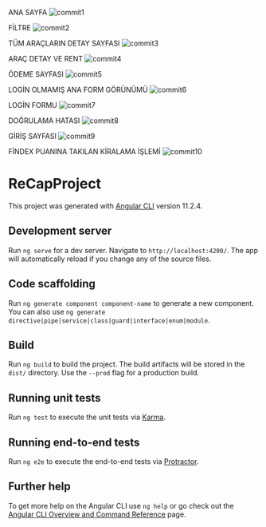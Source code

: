 ANA SAYFA
![commit1](https://user-images.githubusercontent.com/77545526/114321212-51e3a980-9b22-11eb-904e-18232f1882bd.png)

FİLTRE
![commit2](https://user-images.githubusercontent.com/77545526/114321214-5314d680-9b22-11eb-9d73-81283cac34f0.png)

TÜM ARAÇLARIN DETAY SAYFASI
![commit3](https://user-images.githubusercontent.com/77545526/114321215-53ad6d00-9b22-11eb-831c-ad320e540dc3.png)

ARAÇ DETAY VE RENT
![commit4](https://user-images.githubusercontent.com/77545526/114321216-54460380-9b22-11eb-8af3-3722aeee56fa.png)

ÖDEME SAYFASI
![commit5](https://user-images.githubusercontent.com/77545526/114321218-55773080-9b22-11eb-85c8-b26151260cf2.png)

LOGİN OLMAMIŞ ANA FORM GÖRÜNÜMÜ
![commit6](https://user-images.githubusercontent.com/77545526/114321208-5019e600-9b22-11eb-9416-206e940bf47d.png)

LOGİN FORMU
![commit7](https://user-images.githubusercontent.com/77545526/114321209-514b1300-9b22-11eb-9470-8ebd04428c4b.png)

DOĞRULAMA HATASI
![commit8](https://user-images.githubusercontent.com/77545526/114321210-514b1300-9b22-11eb-81fb-37b79367e5e7.png)

GİRİŞ SAYFASI
![commit9](https://user-images.githubusercontent.com/77545526/114321211-51e3a980-9b22-11eb-943b-0b08f3e3dfed.png)

FİNDEX PUANINA TAKILAN KİRALAMA İŞLEMİ
![commit10](https://user-images.githubusercontent.com/77545526/114321270-a2f39d80-9b22-11eb-9cd4-ff12d31a4c33.png)













# ReCapProject

This project was generated with [Angular CLI](https://github.com/angular/angular-cli) version 11.2.4.

## Development server

Run `ng serve` for a dev server. Navigate to `http://localhost:4200/`. The app will automatically reload if you change any of the source files.

## Code scaffolding

Run `ng generate component component-name` to generate a new component. You can also use `ng generate directive|pipe|service|class|guard|interface|enum|module`.

## Build

Run `ng build` to build the project. The build artifacts will be stored in the `dist/` directory. Use the `--prod` flag for a production build.

## Running unit tests

Run `ng test` to execute the unit tests via [Karma](https://karma-runner.github.io).

## Running end-to-end tests

Run `ng e2e` to execute the end-to-end tests via [Protractor](http://www.protractortest.org/).

## Further help

To get more help on the Angular CLI use `ng help` or go check out the [Angular CLI Overview and Command Reference](https://angular.io/cli) page.
